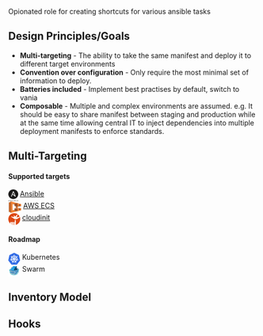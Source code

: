 
Opionated role for creating shortcuts for various ansible tasks

## Design Principles/Goals

* **Multi-targeting** - The ability to take the same manifest and deploy it to different target environments
* **Convention over configuration** - Only require the most minimal set of information to deploy.
* **Batteries included** - Implement best practises by default, switch to vania
* **Composable** - Multiple and complex environments are assumed. e.g. It should be easy to share manifest between staging and production while at the same time allowing central IT to inject dependencies into multiple deployment manifests to enforce standards.

## Multi-Targeting

#### Supported targets

<img src="images/ansible.png" height=24 align=top> [Ansible](./targets/ansible.md) <br>
<img src="images/ecs.png" height=24 align=top> [AWS ECS](./targets/ecs.md)<br>
<img src="images/cloudinit.png" height=24 width="24" align=top> [cloudinit](./targets/cloudinit.md) <br>
#### Roadmap

<img src="images/kubernetes.png"  height=24 width="24" align=top> Kubernetes <br>
<img src="images/swarm.png" height=24 width="24" align=top> Swarm <br>

## Inventory Model

## Hooks
